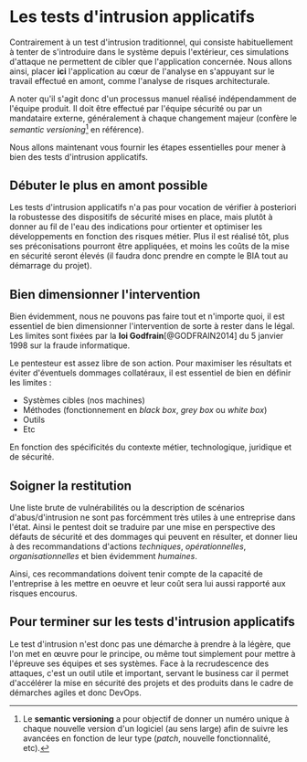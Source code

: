 # Les tests d'intrusion applicatifs

Contrairement à un test d'intrusion traditionnel, qui consiste habituellement à tenter de s'introduire dans le système depuis l'extérieur, ces simulations d'attaque ne permettent de cibler que l'application concernée. Nous allons ainsi, placer **ici** l'application au cœur de l'analyse en s'appuyant sur le travail effectué en amont, comme l'analyse de risques architecturale.

A noter qu'il s'agit donc d'un processus manuel réalisé indépendamment de l'équipe produit. Il doit être effectué par l'équipe sécurité ou par un mandataire externe, généralement à chaque changement majeur (confère le *semantic versioning*[^32] en référence).

[^32]: Le **semantic versioning** a pour objectif de donner un numéro unique à chaque nouvelle version d'un logiciel (au sens large) afin de suivre les avancées en fonction de leur type (*patch*, nouvelle fonctionnalité, etc).

Nous allons maintenant vous fournir les étapes essentielles pour mener à bien des tests d'intrusion applicatifs.

## Débuter le plus en amont possible

Les tests d'intrusion applicatifs n'a pas pour vocation de vérifier à posteriori la robustesse des dispositifs de sécurité mises en place, mais plutôt à donner au fil de l'eau des indications pour ortienter et optimiser les développements en fonction des risques métier. Plus il est réalisé tôt, plus ses préconisations pourront être appliquées, et moins les coûts de la mise en sécurité seront élevés (il faudra donc prendre en compte le BIA tout au démarrage du projet).

## Bien dimensionner l'intervention

Bien évidemment, nous ne pouvons pas faire tout et n'importe quoi, il est essentiel de bien dimensionner l'intervention de sorte à rester dans le légal. Les limites sont fixées par la **loi Godfrain**[@GODFRAIN2014] du 5 janvier 1998 sur la fraude informatique.

Le pentesteur est assez libre de son action. Pour maximiser les résultats et éviter d'éventuels dommages collatéraux, il est essentiel de bien en définir les limites : 

- Systèmes cibles (nos machines)
- Méthodes (fonctionnement en *black box*, *grey box* ou *white box*)
- Outils
- Etc

En fonction des spécificités du contexte métier, technologique, juridique et de sécurité.

## Soigner la restitution

Une liste brute de vulnérabilités ou la description de scénarios d'abus/d'intrusion ne sont pas forcémment très utiles à une entreprise dans l'état. Ainsi le pentest doit se traduire par une mise en perspective des défauts de sécurité et des dommages qui peuvent en résulter, et donner lieu à des recommandations d'actions *techniques*, *opérationnelles*, *organisationnelles* et bien évidemment *humaines*.

Ainsi, ces recommandations doivent tenir compte de la capacité de l'entreprise à les mettre en oeuvre et leur coût sera lui aussi rapporté aux risques encourus.

## Pour terminer sur les tests d'intrusion applicatifs

Le test d'intrusion n'est donc pas une démarche à prendre à la légère, que l'on met en œuvre pour le principe, ou même tout simplement pour mettre à l'épreuve ses équipes et ses systèmes. Face à la recrudescence des attaques, c'est un outil utile et important, servant le business car il permet d'accélérer la mise en sécurité des projets et des produits dans le cadre de démarches agiles et donc DevOps.
